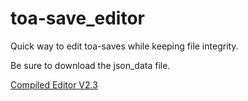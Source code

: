 # toa-save_editor
Quick way to edit toa-saves while keeping file integrity.

Be sure to download the json_data file.

<a href="https://www.mediafire.com/file/9b2m1oq7c580u00/save_editor_2-3.exe/file">Compiled Editor V2.3</a>

